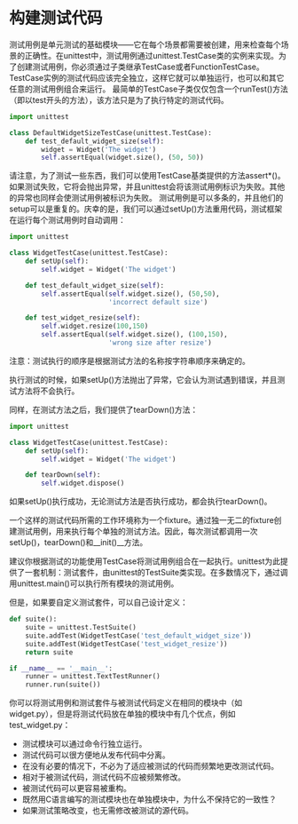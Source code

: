 # 构建测试代码
测试用例是单元测试的基础模块——它在每个场景都需要被创建，用来检查每个场景的正确性。在unittest中，测试用例通过unittest.TestCase类的实例来实现。为了创建测试用例，你必须通过子类继承TestCase或者FunctionTestCase。
TestCase实例的测试代码应该完全独立，这样它就可以单独运行，也可以和其它任意的测试用例组合来运行。
最简单的TestCase子类仅仅包含一个runTest()方法（即以test开头的方法），该方法只是为了执行特定的测试代码。
```python
import unittest

class DefaultWidgetSizeTestCase(unittest.TestCase):
    def test_default_widget_size(self):
        widget = Widget('The widget')
        self.assertEqual(widget.size(), (50, 50))
```
请注意，为了测试一些东西，我们可以使用TestCase基类提供的方法assert*()。如果测试失败，它将会抛出异常，并且unittest会将该测试用例标识为失败。其他的异常也同样会使测试用例被标识为失败。
测试用例是可以多条的，并且他们的setup可以是重复的。庆幸的是，我们可以通过setUp()方法重用代码，测试框架在运行每个测试用例时自动调用：
```python
import unittest

class WidgetTestCase(unittest.TestCase):
    def setUp(self):
        self.widget = Widget('The widget')

    def test_default_widget_size(self):
        self.assertEqual(self.widget.size(), (50,50),
                         'incorrect default size')

    def test_widget_resize(self):
        self.widget.resize(100,150)
        self.assertEqual(self.widget.size(), (100,150),
                         'wrong size after resize')
```
注意：测试执行的顺序是根据测试方法的名称按字符串顺序来确定的。

执行测试的时候，如果setUp()方法抛出了异常，它会认为测试遇到错误，并且测试方法将不会执行。

同样，在测试方法之后，我们提供了tearDown()方法：
```python
import unittest

class WidgetTestCase(unittest.TestCase):
    def setUp(self):
        self.widget = Widget('The widget')

    def tearDown(self):
        self.widget.dispose()
```
如果setUp()执行成功，无论测试方法是否执行成功，都会执行tearDown()。

一个这样的测试代码所需的工作环境称为一个fixture。通过独一无二的fixture创建测试用例，用来执行每个单独的测试方法。因此，每次测试都调用一次setUp()，tearDown()和__init()__方法。

建议你根据测试的功能使用TestCase将测试用例组合在一起执行。unittest为此提供了一套机制：测试套件，由unittest的TestSuite类实现。在多数情况下，通过调用unittest.main()可以执行所有模块的测试用例。

但是，如果要自定义测试套件，可以自己设计定义：
```python
def suite():
    suite = unittest.TestSuite()
    suite.addTest(WidgetTestCase('test_default_widget_size'))
    suite.addTest(WidgetTestCase('test_widget_resize'))
    return suite

if __name__ == '__main__':
    runner = unittest.TextTestRunner()
    runner.run(suite())
```
你可以将测试用例和测试套件与被测试代码定义在相同的模块中（如widget.py），但是将测试代码放在单独的模块中有几个优点，例如test_widget.py：
  * 测试模块可以通过命令行独立运行。
  * 测试代码可以很方便地从发布代码中分离。
  * 在没有必要的情况下，不必为了适应被测试的代码而频繁地更改测试代码。
  * 相对于被测试代码，测试代码不应被频繁修改。
  * 被测试代码可以更容易被重构。
  * 既然用C语言编写的测试模块也在单独模块中，为什么不保持它的一致性？
  * 如果测试策略改变，也无需修改被测试的源代码。
